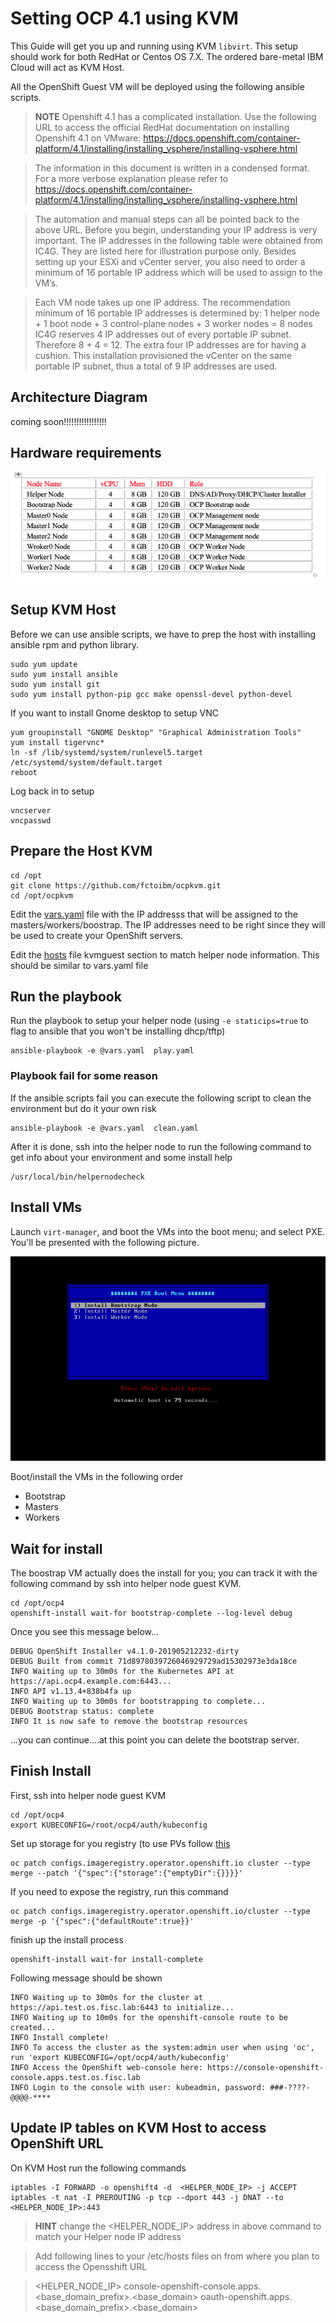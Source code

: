 # Setting OCP 4.1 using KVM

This Guide will get you up and running using KVM `libvirt`. This setup should work for both RedHat or Centos OS 7.X. The ordered bare-metal IBM Cloud will act as KVM Host.

All the OpenShift Guest VM will be deployed using the following ansible scripts. 

> **NOTE**  Openshift 4.1 has a complicated installation.  Use the following URL to access the official RedHat documentation on installing Openshift 4.1 on VMware:
https://docs.openshift.com/container-platform/4.1/installing/installing_vsphere/installing-vsphere.html 

> The information in this document is written in a condensed format. For a more verbose explanation please refer to https://docs.openshift.com/container-platform/4.1/installing/installing_vsphere/installing-vsphere.html
 
> The automation and manual steps can all be pointed back to the above URL. Before you begin, understanding your IP address is very important.  The IP addresses in the following table were obtained from IC4G.  They are listed here for illustration purpose only. Besides setting up your ESXi and vCenter server, you also need to order a minimum of 16 portable IP address which will be used to assign to the VM’s. 

> Each VM node takes up one IP address.  The recommendation minimum of 16 portable IP addresses is determined by:
> 1 helper node + 1 boot node + 3 control-plane nodes + 3 worker nodes = 8 nodes
> IC4G reserves 4 IP addresses out of every portable IP subnet.  Therefore 8 + 4 = 12.
> The extra four IP addresses are for having a cushion.  This installation provisioned the vCenter on the same portable IP subnet, thus a total of 9 IP addresses are used.

## 	Architecture Diagram 
coming soon!!!!!!!!!!!!!!!!!

## Hardware requirements

![hardware](images/hardware.png)



## Setup KVM Host
Before we can use ansible scripts, we have to prep the host with installing ansible rpm and python library. 

```
sudo yum update
sudo yum install ansible
sudo yum install git
sudo yum install python-pip gcc make openssl-devel python-devel
```


If you want to install Gnome desktop to setup VNC 
```
yum groupinstall "GNOME Desktop" "Graphical Administration Tools"
yum install tigervnc*
ln -sf /lib/systemd/system/runlevel5.target /etc/systemd/system/default.target
reboot
```
Log back in to setup 

```
vncserver
vncpasswd
```

## Prepare the Host KVM
```
cd /opt
git clone https://github.com/fctoibm/ocpkvm.git
cd /opt/ocpkvm
```

Edit the [vars.yaml](./vars.yaml) file with the IP addresss that will be assigned to the masters/workers/boostrap. The IP addresses need to be right since they will be used to create your OpenShift servers.

Edit the [hosts](./hosts) file kvmguest section to match helper node information. This should be similar to vars.yaml file 

## Run the playbook

Run the playbook to setup your helper node (using `-e staticips=true` to flag to ansible that you won't be installing dhcp/tftp)

```
ansible-playbook -e @vars.yaml  play.yaml

```
### Playbook fail for some reason 
If the ansible scripts fail you can execute the following script to clean the environment but do it your own risk

```
ansible-playbook -e @vars.yaml  clean.yaml
```


After it is done, ssh into the helper node to run the following command to get info about your environment and some install help

```
/usr/local/bin/helpernodecheck
```

## Install VMs

Launch `virt-manager`, and boot the VMs into the boot menu; and select PXE. You'll be presented with the following picture.

![pxe](images/pxe.png)

Boot/install the VMs in the following order

* Bootstrap
* Masters
* Workers

## Wait for install

The boostrap VM actually does the install for you; you can track it with the following command by ssh into helper node guest KVM.

```
cd /opt/ocp4
openshift-install wait-for bootstrap-complete --log-level debug
```

Once you see this message below...

```
DEBUG OpenShift Installer v4.1.0-201905212232-dirty 
DEBUG Built from commit 71d8978039726046929729ad15302973e3da18ce 
INFO Waiting up to 30m0s for the Kubernetes API at https://api.ocp4.example.com:6443... 
INFO API v1.13.4+838b4fa up                       
INFO Waiting up to 30m0s for bootstrapping to complete... 
DEBUG Bootstrap status: complete                   
INFO It is now safe to remove the bootstrap resources
```

...you can continue....at this point you can delete the bootstrap server.

## Finish Install

First, ssh into helper node guest KVM

```
cd /opt/ocp4
export KUBECONFIG=/root/ocp4/auth/kubeconfig
```

Set up storage for you registry (to use PVs follow [this](https://docs.openshift.com/container-platform/4.1/installing/installing_bare_metal/installing-bare-metal.html#registry-configuring-storage-baremetal_installing-bare-metal)

```
oc patch configs.imageregistry.operator.openshift.io cluster --type merge --patch '{"spec":{"storage":{"emptyDir":{}}}}'
```

If you need to expose the registry, run this command

```
oc patch configs.imageregistry.operator.openshift.io/cluster --type merge -p '{"spec":{"defaultRoute":true}}'
```

finish up the install process
```
openshift-install wait-for install-complete 
```
Following message should be shown 
```
INFO Waiting up to 30m0s for the cluster at https://api.test.os.fisc.lab:6443 to initialize... 
INFO Waiting up to 10m0s for the openshift-console route to be created... 
INFO Install complete!                            
INFO To access the cluster as the system:admin user when using 'oc', run 'export KUBECONFIG=/opt/ocp4/auth/kubeconfig' 
INFO Access the OpenShift web-console here: https://console-openshift-console.apps.test.os.fisc.lab 
INFO Login to the console with user: kubeadmin, password: ###-????-@@@@-**** 
```


## Update IP tables on KVM Host to access OpenShift URL

On KVM Host run the following commands

```
iptables -I FORWARD -o openshift4 -d  <HELPER_NODE_IP> -j ACCEPT
iptables -t nat -I PREROUTING -p tcp --dport 443 -j DNAT --to <HELPER_NODE_IP>:443
```
> **HINT** change the <HELPER_NODE_IP> address in above command to match your Helper node IP address

> Add following lines to your /etc/hosts files on from where you plan to access the Opensshift URL 

> <HELPER_NODE_IP> console-openshift-console.apps.<base_domain_prefix>.<base_domain>  oauth-openshift.apps.<base_domain_prefix>.<base_domain>



